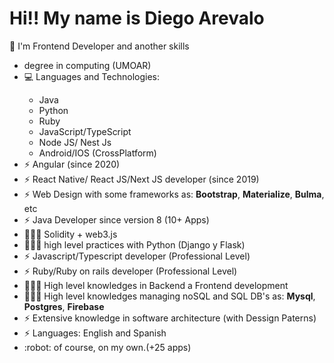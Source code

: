 
<h1>Hi!! My name is Diego Arevalo</h1>
<p>💬 I'm Frontend Developer and another skills</p>
<ul>
  <li> degree in computing (UMOAR)</li>
  <li>💻 Languages and Technologies:</li>
      <ul>
        <li>Java</li>
        <li>Python</li>
        <li>Ruby</li>
        <li>JavaScript/TypeScript</li>
        <li>Node JS/ Nest Js</li>
        <li>Android/IOS (CrossPlatform)</li>
      </ul>
  <li>⚡ Angular (since 2020)</li>
  <li>⚡ React Native/ React JS/Next JS developer (since 2019)</li>
  <li>⚡ Web Design with some frameworks as: <b>Bootstrap</b>, <b>Materialize</b>, <b>Bulma</b>, etc</li>
  <li>⚡ Java Developer since version 8 (10+ Apps)</li>
  <li>👨🏽‍💻 Solidity + web3.js </li>
  <li>👨🏽‍💻  high level practices with Python (Django y Flask)</li>
  <li>⚡  Javascript/Typescript developer (Professional Level)</li>
  <li>⚡  Ruby/Ruby on rails developer (Professional Level)</li>
  <li>👨🏽‍💻  High level knowledges in Backend a Frontend development</li>
  <li>👨🏽‍💻  High level knowledges managing noSQL and SQL DB's as: <b>Mysql</b>, <b>Postgres</b>, <b>Firebase</b></li>
  <li>⚡ Extensive knowledge in software architecture (with Dessign Paterns)</li>
  <li>⚡ Languages: English and Spanish </li>
  <li>:robot: of course, on my own.(+25 apps)</li>
</ul>

